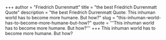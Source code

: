 +++
author = "Friedrich Durrenmatt"
title = "the best Friedrich Durrenmatt Quote"
description = "the best Friedrich Durrenmatt Quote: This inhuman world has to become more humane. But how?"
slug = "this-inhuman-world-has-to-become-more-humane-but-how?"
quote = '''This inhuman world has to become more humane. But how?'''
+++
This inhuman world has to become more humane. But how?
